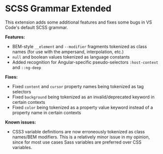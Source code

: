 # SCSS Grammar Extended

This extension adds some additional features and fixes some bugs in VS Code's default SCSS grammar.

**Features:**
* BEM-style `__element` and `--modifier` fragments tokenized as class names (for use with the ampersand, interpolation, etc.)
* `null` and boolean values tokenized as language constants
* Added recognition for Angular-specific pseudo-selectors `:host-context` and `::ng-deep`

**Fixes:**
* Fixed `content` and `cursor` property names being tokenized as tag selectors
* Fixed `background` being tokenized as an invalid/deprecated keyword in certain contexts
* Fixed `color` being tokenized as a property value keyword instead of a property name in certain contexts

**Known issues:**
* CSS3 variable definitions are now erroneously tokenized as class names/BEM modifiers. This is a relatively minor issue in my opinion, since for most use cases Sass variables are preferred over CSS variables.